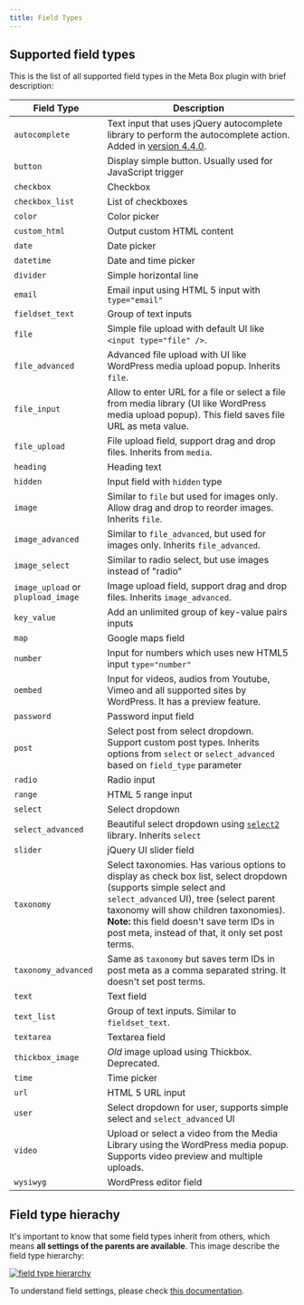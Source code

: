 ```yaml
---
title: Field Types
---
```


## Supported field types

This is the list of all supported field types in the Meta Box plugin with brief description:

Field Type | Description
--- | ---
`autocomplete` | Text input that uses jQuery autocomplete library to perform the autocomplete action. Added in [version 4.4.0](https://metabox.io/version-4-4-0/).
`button` | Display simple button. Usually used for JavaScript trigger
`checkbox` | Checkbox
`checkbox_list` | List of checkboxes
`color` | Color picker
`custom_html` | Output custom HTML content
`date` | Date picker
`datetime` | Date and time picker
`divider` | Simple horizontal line
`email` | Email input using HTML 5 input with `type="email"`
`fieldset_text` | Group of text inputs
`file` | Simple file upload with default UI like `<input type="file" />`.
`file_advanced` | Advanced file upload with UI like WordPress media upload popup. Inherits `file`.
`file_input` | Allow to enter URL for a file or select a file from media library (UI like WordPress media upload popup). This field saves file URL as meta value.
`file_upload` | File upload field, support drag and drop files. Inherits from `media`.
`heading` | Heading text
`hidden` | Input field with `hidden` type
`image` | Similar to `file` but used for images only. Allow drag and drop to reorder images. Inherits `file`.
`image_advanced` | Similar to `file_advanced`, but used for images only. Inherits `file_advanced`.
`image_select` | Similar to radio select, but use images instead of "radio"
`image_upload` or `plupload_image` | Image upload field, support drag and drop files. Inherits `image_advanced`.
`key_value` | Add an unlimited group of key-value pairs inputs
`map` | Google maps field
`number` | Input for numbers which uses new HTML5 input `type="number"`
`oembed` | Input for videos, audios from Youtube, Vimeo and all supported sites by WordPress. It has a preview feature.
`password` | Password input field
`post` | Select post from select dropdown. Support custom post types. Inherits options from `select` or `select_advanced` based on `field_type` parameter
`radio` | Radio input
`range` | HTML 5 range input
`select` | Select dropdown
`select_advanced` | Beautiful select dropdown using [`select2`](https://select2.github.io) library. Inherits `select`
`slider` | jQuery UI slider field
`taxonomy` | Select taxonomies. Has various options to display as check box list, select dropdown (supports simple select and `select_advanced` UI), tree (select parent taxonomy will show children taxonomies). **Note:** this field doesn't save term IDs in post meta, instead of that, it only set post terms.
`taxonomy_advanced`|Same as `taxonomy` but saves term IDs in post meta as a comma separated string. It doesn't set post terms.
`text` | Text field
`text_list` | Group of text inputs. Similar to `fieldset_text`.
`textarea` | Textarea field
`thickbox_image` | *Old* image upload using Thickbox. Deprecated.
`time` | Time picker
`url` | HTML 5 URL input
`user` | Select dropdown for user, supports simple select and `select_advanced` UI
`video` | Upload or select a video from the Media Library using the WordPress media popup. Supports video preview and multiple uploads.
`wysiwyg` | WordPress editor field

## Field type hierachy

It's important to know that some field types inherit from others, which means **all settings of the parents are available**. This image describe the field type hierarchy:

[![field type hierarchy](https://i.imgur.com/i6AUq3G.jpg)](https://i.imgur.com/i6AUq3G.jpg)

To understand field settings, please check [this documentation](/field-settings/).
